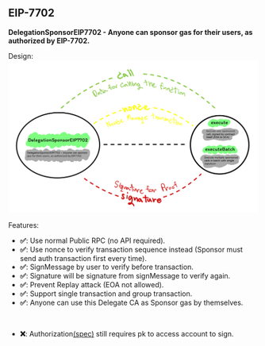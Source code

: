 ## EIP-7702
**DelegationSponsorEIP7702 - Anyone can sponsor gas for their users, as authorized by EIP-7702.**

Design:
![alt text](eip7702.jpg)

Features:

-   **✅**: Use normal Public RPC (no API required).
-   **✅**: Use nonce to verify transaction sequence instead (Sponsor must send auth transaction first every time).
-   **✅**: SignMessage by user to verify before transaction.
-   **✅**: Signature will be signature from signMessage to verify again.
-   **✅**: Prevent Replay attack (EOA not allowed).
-   **✅**: Support single transaction and group transaction.
-   **✅**: Anyone can use this Delegate CA as Sponsor gas by themselves.

<br/>

-   **❌**: Authorization[(spec)](https://eips.ethereum.org/EIPS/eip-7702) still requires pk to access account to sign.